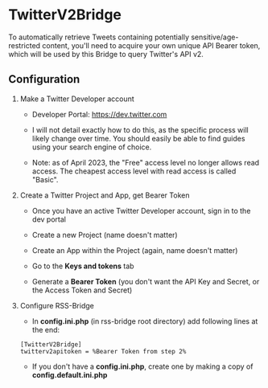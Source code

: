TwitterV2Bridge
===============

To automatically retrieve Tweets containing potentially sensitive/age-restricted content, you'll need to acquire your own unique API Bearer token, which will be used by this Bridge to query Twitter's API v2.

Configuration
-------------

1. Make a Twitter Developer account

	- Developer Portal: https://dev.twitter.com

	- I will not detail exactly how to do this, as the specific process will likely change over time. You should easily be able to find guides using your search engine of choice.

	- Note: as of April 2023, the "Free" access level no longer allows read access. The cheapest access level with read access is called "Basic".

2. Create a Twitter Project and App, get Bearer Token

	- Once you have an active Twitter Developer account, sign in to the dev portal

	- Create a new Project (name doesn't matter)

	- Create an App within the Project (again, name doesn't matter)

	- Go to the **Keys and tokens** tab

	- Generate a **Bearer Token** (you don't want the API Key and Secret, or the Access Token and Secret)

3. Configure RSS-Bridge

	- In **config.ini.php** (in rss-bridge root directory) add following lines at the end:

	```
	[TwitterV2Bridge]
	twitterv2apitoken = %Bearer Token from step 2%
	```
	- If you don't have a **config.ini.php**, create one by making a copy of **config.default.ini.php**
